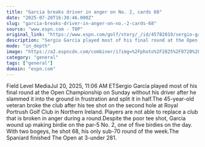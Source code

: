 ```yaml
---
title: "Garcia breaks driver in anger on No. 2, cards 68"
date: "2025-07-20T16:30:46.000Z"
slug: "garcia-breaks-driver-in-anger-on-no.-2-cards-68"
source: "www.espn.com - TOP"
original_link: "https://www.espn.com/golf/story/_/id/45782019/sergio-garcia-cards-68-open-breaking-driver-no-2"
description: "Sergio Garcia played most of his final round at the Open Championship without his driver after he slammed it into the ground in frustration on No. 2 and split it in half."
mode: "in_depth"
image: "https://a2.espncdn.com/combiner/i?img=%2Fphoto%2F2025%2F0720%2Fr1521316_1296x729_16%2D9.jpg"
category: "general"
tags: ["general"]
domain: "espn.com"
---
```

Field Level MediaJul 20, 2025, 11:06 AM ETSergio Garcia played most of his final round at the Open Championship on Sunday without his driver after he slammed it into the ground in frustration and split it in half.The 45-year-old veteran broke the club after his tee shot on the second hole at Royal Portrush Golf Club in Northern Ireland. Players are not able to replace a club that is broken in anger during a round.Despite the poor tee shot, Garcia wound up making birdie on the par-5 No. 2, one of five birdies on the day. With two bogeys, he shot 68, his only sub-70 round of the week.The Spaniard finished The Open at 3-under 281.